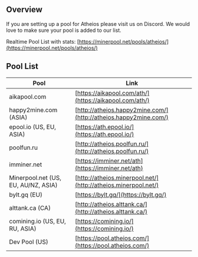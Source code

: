 ## Overview
If you are setting up a pool for Atheios please visit us on Discord. We would love to make sure your pool is added to our list.

Realtime Pool List with stats: [https://minerpool.net/pools/atheios/](https://minerpool.net/pools/atheios/)

## Pool List
| Pool | Link |
|------|------|
| aikapool.com | [https://aikapool.com/ath/](https://aikapool.com/ath/)
| happy2mine.com (ASIA) | [http://atheios.happy2mine.com/](http://atheios.happy2mine.com/) |
| epool.io (US, EU, ASIA) | [https://ath.epool.io/](https://ath.epool.io/) |
| poolfun.ru | [http://atheios.poolfun.ru/](http://atheios.poolfun.ru/) |
| imminer.net | [https://imminer.net/ath](https://imminer.net/ath) |
| Minerpool.net (US, EU, AU/NZ, ASIA) | [http://atheios.minerpool.net/](http://atheios.minerpool.net/) |
| bylt.gq (EU) | [https://bylt.gq/](https://bylt.gq/) |
| alttank.ca (CA) | [http://atheios.alttank.ca/](http://atheios.alttank.ca/) |
| comining.io (US, EU, RU, ASIA) | [https://comining.io/](https://comining.io/) |
| Dev Pool (US) | [https://pool.atheios.com/](https://pool.atheios.com/) |
